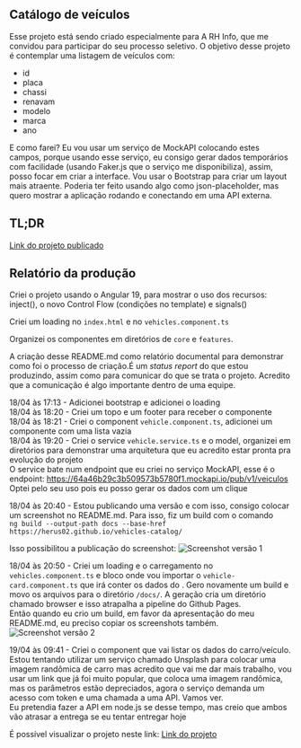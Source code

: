 ## Catálogo de veículos

Esse projeto está sendo criado especialmente para A RH Info, que me convidou para participar do seu processo seletivo.
O objetivo desse projeto é contemplar uma listagem de veículos com:
- id
- placa
- chassi
- renavam
- modelo
- marca
- ano

E como farei? Eu vou usar um serviço de MockAPI colocando estes campos, porque usando esse serviço, eu consigo gerar dados temporários com facilidade (usando Faker.js que o serviço me disponibiliza), assim, posso focar em criar a interface. 
Vou usar o Bootstrap para criar um layout mais atraente.
Poderia ter feito usando algo como json-placeholder, mas quero mostrar a aplicação rodando e conectando em uma API externa. 

## TL;DR

[Link do projeto publicado](https://herus02.github.io/vehicles-catalog/)

## Relatório da produção

Criei o projeto usando o Angular 19, para mostrar o uso dos recursos: inject(), o novo Control Flow (condições no template) e signals()

Criei um loading no `index.html` e no `vehicles.component.ts`

Organizei os componentes em diretórios de `core` e `features`.

A criação desse README.md como relatório documental para demonstrar como foi o processo de criação.É um  _status report_ do que estou produzindo, assim como para comunicar  do que se trata o projeto. Acredito que a comunicação é algo importante dentro de uma equipe.

18/04 às 17:13 - Adicionei bootstrap e adicionei o loading<br>
18/04 às 18:20 - Criei um topo e um footer para receber o componente
18/04 às 18:21 - Criei o component `vehicle.component.ts`, adicionei um componente com uma lista vazia<br>
18/04 às 19:20 - Criei o service `vehicle.service.ts` e o model, organizei em diretórios para demonstrar uma arquitetura que eu acredito estar pronta pra evolução do projeto<br>
O service bate num endpoint que eu criei no serviço MockAPI, esse é o endpoint: https://64a46b29c3b509573b5780f1.mockapi.io/pub/v1/veiculos <br>
Optei pelo seu uso pois eu posso gerar os dados com um clique

18/04 às 20:40 - Estou publicando uma versão e com isso, consigo colocar um screenshot no README.md. Para isso, fiz um build com o comando <br> `ng build --output-path docs --base-href https://herus02.github.io/vehicles-catalog/` <br>

Isso possibilitou a publicação do screenshot: 
![Screenshot versão 1](https://herus02.github.io/vehicles-catalog/assets/img/screenshot-1.png) <br>

18/04 às 20:50 - Criei um loading e o carregamento no `vehicles.component.ts` e bloco onde vou importar o `vehicle-card.component.ts` que irá conter os dados do . Gero novamente um build e movo os arquivos para o diretório `/docs/`. A geração cria um diretório chamado browser e isso atrapalha a pipeline do Github Pages.<br>
Então quando eu crio um build, em favor da apresentação do meu README.md, eu preciso copiar os screenshots também.<br>
![Screenshot versão 2](https://herus02.github.io/vehicles-catalog/assets/img/screenshot-2.png) <br>

19/04 às 09:41 - Criei o component que vai listar os dados do carro/veículo.
<br> Estou tentando utilizar um serviço chamado Unsplash para colocar uma imagem randômica de carro mas acredito que vai me dar mais trabalho, vou usar um link que já foi muito popular, que coloca uma imagem randômica, mas os parâmetros estão depreciados, agora o serviço demanda um acesso com token e uma chamada a uma API. Vamos ver.<br>
Eu pretendia fazer a API em node.js se desse tempo, mas creio que ambos vão atrasar a entrega se eu tentar entregar hoje


É possível visualizar o projeto neste link: [Link do projeto](https://herus02.github.io/vehicles-catalog/)
